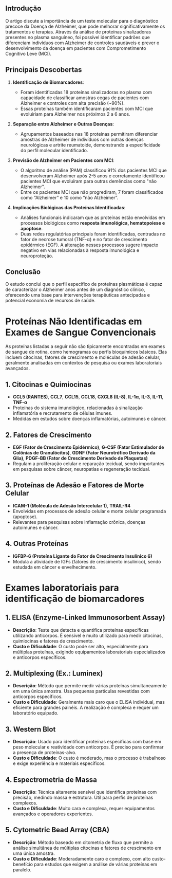 ## Introdução

O artigo discute a importância de um teste molecular para o diagnóstico precoce da Doença de Alzheimer, que pode melhorar significativamente os tratamentos e terapias. Através da análise de proteínas sinalizadoras presentes no plasma sanguíneo, foi possível identificar padrões que diferenciam indivíduos com Alzheimer de controles saudáveis e prever o desenvolvimento da doença em pacientes com Comprometimento Cognitivo Leve (MCI).

## Principais Descobertas

1. **Identificação de Biomarcadores**:
   - Foram identificadas 18 proteínas sinalizadoras no plasma com capacidade de classificar amostras cegas de pacientes com Alzheimer e controles com alta precisão (~90%).
   - Essas proteínas também identificaram pacientes com MCI que evoluiriam para Alzheimer nos próximos 2 a 6 anos.

2. **Separação entre Alzheimer e Outras Doenças**:
   - Agrupamentos baseados nas 18 proteínas permitiram diferenciar amostras de Alzheimer de indivíduos com outras doenças neurológicas e artrite reumatoide, demonstrando a especificidade do perfil molecular identificado.

3. **Previsão de Alzheimer em Pacientes com MCI**:
   - O algoritmo de análise (PAM) classificou 91% dos pacientes MCI que desenvolveram Alzheimer após 2-5 anos e corretamente identificou pacientes MCI que evoluíram para outras demências como "não Alzheimer".
   - Entre os pacientes MCI que não progrediram, 7 foram classificados como “Alzheimer” e 10 como “não Alzheimer”.

4. **Implicações Biológicas das Proteínas Identificadas**:
   - Análises funcionais indicaram que as proteínas estão envolvidas em processos biológicos como **resposta imunológica, hematopoiese e apoptose**.
   - Duas redes regulatórias principais foram identificadas, centradas no fator de necrose tumoral (TNF-α) e no fator de crescimento epidérmico (EGF). A alteração nesses processos sugere impacto negativo em vias relacionadas à resposta imunológica e neuroproteção.

## Conclusão

O estudo conclui que o perfil específico de proteínas plasmáticas é capaz de caracterizar o Alzheimer anos antes de um diagnóstico clínico, oferecendo uma base para intervenções terapêuticas antecipadas e potencial economia de recursos de saúde.



# Proteínas Não Identificadas em Exames de Sangue Convencionais

As proteínas listadas a seguir não são tipicamente encontradas em exames de sangue de rotina, como hemogramas ou perfis bioquímicos básicos. Elas incluem citocinas, fatores de crescimento e moléculas de adesão celular, geralmente analisadas em contextos de pesquisa ou exames laboratoriais avançados.

## 1. Citocinas e Quimiocinas
- **CCL5 (RANTES)**, **CCL7**, **CCL15**, **CCL18**, **CXCL8 (IL-8)**, **IL-1α**, **IL-3**, **IL-11**, **TNF-α**
- Proteínas do sistema imunológico, relacionadas à sinalização inflamatória e recrutamento de células imunes.
- Medidas em estudos sobre doenças inflamatórias, autoimunes e câncer.

## 2. Fatores de Crescimento
- **EGF (Fator de Crescimento Epidérmico)**, **G-CSF (Fator Estimulador de Colônias de Granulócitos)**, **GDNF (Fator Neurotrófico Derivado da Glia)**, **PDGF-BB (Fator de Crescimento Derivado de Plaquetas)**
- Regulam a proliferação celular e reparação tecidual, sendo importantes em pesquisas sobre câncer, neuropatias e regeneração tecidual.

## 3. Proteínas de Adesão e Fatores de Morte Celular
- **ICAM-1 (Molécula de Adesão Intercelular 1)**, **TRAIL-R4**
- Envolvidas em processos de adesão celular e morte celular programada (apoptose).
- Relevantes para pesquisas sobre inflamação crônica, doenças autoimunes e câncer.

## 4. Outras Proteínas
- **IGFBP-6 (Proteína Ligante do Fator de Crescimento Insulínico 6)**
- Modula a atividade de IGFs (fatores de crescimento insulínico), sendo estudada em câncer e envelhecimento.


# Exames laboratoriais para identificação de biomarcadores

## 1. ELISA (Enzyme-Linked Immunosorbent Assay)
- **Descrição**: Teste que detecta e quantifica proteínas específicas utilizando anticorpos. É sensível e muito utilizado para medir citocinas, quimiocinas e fatores de crescimento.
- **Custo e Dificuldade**: O custo pode ser alto, especialmente para múltiplas proteínas, exigindo equipamentos laboratoriais especializados e anticorpos específicos.

## 2. Multiplexing (Ex.: Luminex)
- **Descrição**: Método que permite medir várias proteínas simultaneamente em uma única amostra. Usa pequenas partículas revestidas com anticorpos específicos.
- **Custo e Dificuldade**: Geralmente mais caro que o ELISA individual, mas eficiente para grandes painéis. A realização é complexa e requer um laboratório equipado.

## 3. Western Blot
- **Descrição**: Usado para identificar proteínas específicas com base em peso molecular e reatividade com anticorpos. É preciso para confirmar a presença de proteínas-alvo.
- **Custo e Dificuldade**: O custo é moderado, mas o processo é trabalhoso e exige experiência e materiais específicos.

## 4. Espectrometria de Massa
- **Descrição**: Técnica altamente sensível que identifica proteínas com precisão, medindo massa e estrutura. Útil para perfis de proteínas complexos.
- **Custo e Dificuldade**: Muito cara e complexa, requer equipamentos avançados e operadores experientes.

## 5. Cytometric Bead Array (CBA)
- **Descrição**: Método baseado em citometria de fluxo que permite a análise simultânea de múltiplas citocinas e fatores de crescimento em uma única amostra.
- **Custo e Dificuldade**: Moderadamente caro e complexo, com alto custo-benefício para estudos que exigem a análise de várias proteínas em paralelo.
